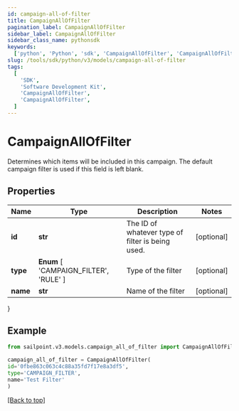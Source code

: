 ```yaml
---
id: campaign-all-of-filter
title: CampaignAllOfFilter
pagination_label: CampaignAllOfFilter
sidebar_label: CampaignAllOfFilter
sidebar_class_name: pythonsdk
keywords:
  ['python', 'Python', 'sdk', 'CampaignAllOfFilter', 'CampaignAllOfFilter']
slug: /tools/sdk/python/v3/models/campaign-all-of-filter
tags:
  [
    'SDK',
    'Software Development Kit',
    'CampaignAllOfFilter',
    'CampaignAllOfFilter',
  ]
---
```


# CampaignAllOfFilter

Determines which items will be included in this campaign. The default campaign filter is used if this field is left blank.

## Properties

| Name | Type | Description | Notes |
| --- | --- | --- | --- |
| **id** | **str** | The ID of whatever type of filter is being used. | [optional] |
| **type** | **Enum** [ 'CAMPAIGN_FILTER', 'RULE' ] | Type of the filter | [optional] |
| **name** | **str** | Name of the filter | [optional] |

}

## Example

```python
from sailpoint.v3.models.campaign_all_of_filter import CampaignAllOfFilter

campaign_all_of_filter = CampaignAllOfFilter(
id='0fbe863c063c4c88a35fd7f17e8a3df5',
type='CAMPAIGN_FILTER',
name='Test Filter'
)

```

[[Back to top]](#)
